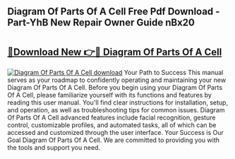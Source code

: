 ## Diagram Of Parts Of A Cell Free Pdf Download - Part-YhB New Repair Owner Guide nBx20

# <h2><a href="http://dfto6pn.blite.top/?on=Diagram+Of+Parts+Of+A+Cell">🔗Download New 👉🔴 Diagram Of Parts Of A Cell</a></h2>

[![Diagram Of Parts Of A Cell download](https://i.imgur.com/lujVjoI.png)](http://dfto6pn.blite.top/?on=Diagram+Of+Parts+Of+A+Cell)
Your Path to Success This manual serves as your roadmap to confidently operating and maintaining your new Diagram Of Parts Of A Cell. Before you begin using your Diagram Of Parts Of A Cell, please familiarize yourself with its functions and features by reading this user manual. You'll find clear instructions for installation, setup, and operation, as well as troubleshooting tips for common issues. Diagram Of Parts Of A Cell advanced features include facial recognition, gesture control, customizable profiles, and automated tasks, all of which can be accessed and customized through the user interface. Your Success is Our Goal Diagram Of Parts Of A Cell. We are committed to providing you with the tools and support you need.
